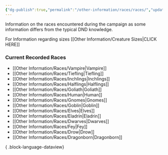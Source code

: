 ```yaml
---
{"dg-publish":true,"permalink":"/other-information/races/races/","updated":"2025-09-25T18:25:39.100+01:00"}
---
```


Information on the races encountered during the campaign as some information differs from the typical DND knowledge.

For Information regarding sizes [[Other Information/Creature Sizes\|CLICK HERE]]

### Current Recorded Races
- [[Other Information/Races/Vampire\|Vampire]]
- [[Other Information/Races/Tiefling\|Tiefling]]
- [[Other Information/Races/Inchlings\|Inchlings]]
- [[Other Information/Races/Halflings\|Halflings]]
- [[Other Information/Races/Goliath\|Goliath]]
- [[Other Information/Races/Human\|Human]]
- [[Other Information/Races/Gnomes\|Gnomes]]
- [[Other Information/Races/Goblin\|Goblin]]
- [[Other Information/Races/Elves\|Elves]]
- [[Other Information/Races/Eladrin\|Eladrin]]
- [[Other Information/Races/Dwarves\|Dwarves]]
- [[Other Information/Races/Fey\|Fey]]
- [[Other Information/Races/Drow\|Drow]]
- [[Other Information/Races/Dragonborn\|Dragonborn]]

{ .block-language-dataview}
